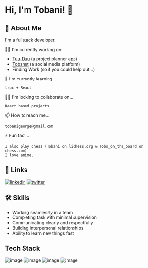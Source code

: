 
# Hi, I'm Tobani! 👋


## 🚀 About Me
I'm a fullstack developer.

👩‍💻 I'm currently working on: 

  - [Tuu-Duu](https://github.com/Tobshub/Tuu-Duu/) (a project planner app)
  - [Tobsnet](https://github.com/Tobshub/tobsnet) (a social media platform)
  - Finding Work (so if you could help out...)

🧠 I'm currently learning...

    trpc + React

👯‍♀️ I'm looking to collaborate on...

    React based projects.

📫 How to reach me...

    tobanigeorge@gmail.com

⚡️ Fun fact...

    I also play chess (Tobani on lichess.org & Tobs_on_the_board on chess.com)
    I love anime.
## 🔗 Links
[![linkedin](https://img.shields.io/badge/linkedin-0A66C2?style=for-the-badge&logo=linkedin&logoColor=white)](https://www.linkedin.com/in/tobani-esan-george)
[![twitter](https://img.shields.io/badge/twitter-1DA1F2?style=for-the-badge&logo=twitter&logoColor=white)](https://twitter.com/tobani2604)


## 🛠 Skills
    
- Working seamlessly in a team
- Completing task with minimal supervision
- Communicating clearly and respectfully
- Building interpersonal relationships
- Ability to learn new things fast
## Tech Stack
![image](https://img.shields.io/badge/-html%20and%20css-orange)
![image](https://img.shields.io/badge/-javacript-yellow)
![image](https://img.shields.io/badge/-typescript-blue)
![image](https://img.shields.io/badge/-reactjs-blue)


